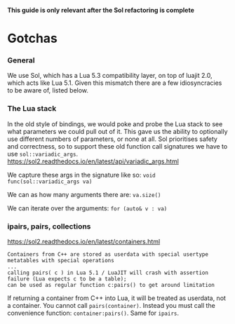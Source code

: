 **This guide is only relevant after the Sol refactoring is complete**

# Gotchas

### General
We use Sol, which has a Lua 5.3 compatibility layer, on top of luajit 2.0, which acts like Lua 5.1. Given this mismatch there are a few idiosyncracies to be aware of, listed below.

### The Lua stack
In the old style of bindings, we would poke and probe the Lua stack to see what parameters we could pull out of it. This gave us the ability to optionally use different numbers of parameters, or none at all. Sol prioritises safety and correctness, so to support these old function call signatures we have to use `sol::variadic_args`.
https://sol2.readthedocs.io/en/latest/api/variadic_args.html

We capture these args in the signature like so: `void func(sol::variadic_args va)`

We can as how many arguments there are: `va.size()`

We can iterate over the arguments: `for (auto& v : va)`

### ipairs, pairs, collections
https://sol2.readthedocs.io/en/latest/containers.html
```
Containers from C++ are stored as userdata with special usertype metatables with special operations
...
calling pairs( c ) in Lua 5.1 / LuaJIT will crash with assertion failure (Lua expects c to be a table);
can be used as regular function c:pairs() to get around limitation
```

If returning a container from C++ into Lua, it will be treated as userdata, not a container. You cannot call `pairs(container)`. Instead you must call the convenience function: `container:pairs()`. Same for `ipairs`.